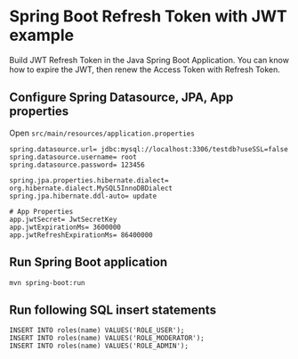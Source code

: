 # Spring Boot Refresh Token with JWT example

Build JWT Refresh Token in the Java Spring Boot Application. You can know how to expire the JWT, then renew the Access Token with Refresh Token.

## Configure Spring Datasource, JPA, App properties
Open `src/main/resources/application.properties`

```properties
spring.datasource.url= jdbc:mysql://localhost:3306/testdb?useSSL=false
spring.datasource.username= root
spring.datasource.password= 123456

spring.jpa.properties.hibernate.dialect= org.hibernate.dialect.MySQL5InnoDBDialect
spring.jpa.hibernate.ddl-auto= update

# App Properties
app.jwtSecret= JwtSecretKey
app.jwtExpirationMs= 3600000
app.jwtRefreshExpirationMs= 86400000
```

## Run Spring Boot application
```
mvn spring-boot:run
```

## Run following SQL insert statements
```
INSERT INTO roles(name) VALUES('ROLE_USER');
INSERT INTO roles(name) VALUES('ROLE_MODERATOR');
INSERT INTO roles(name) VALUES('ROLE_ADMIN');
```